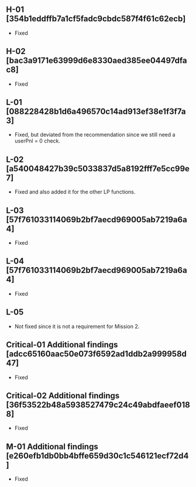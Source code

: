 ## H-01 [354b1eddffb7a1cf5fadc9cbdc587f4f61c62ecb]

- Fixed

## H-02 [bac3a9171e63999d6e8330aed385ee04497dfac8]

- Fixed

## L-01 [088228428b1d6a496570c14ad913ef38e1f3f7a3]

- Fixed, but deviated from the recommendation since we still need a userPnl = 0 check.

## L-02 [a540048427b39c5033837d5a8192fff7e5cc99e7]

- Fixed and also added it for the other LP functions.

## L-03 [57f761033114069b2bf7aecd969005ab7219a6a4]

- Fixed

## L-04 [57f761033114069b2bf7aecd969005ab7219a6a4]

- Fixed

## L-05

- Not fixed since it is not a requirement for Mission 2.

## Critical-01 Additional findings [adcc65160aac50e073f6592ad1ddb2a999958d47]

- Fixed

## Critical-02 Additional findings [36f53522b48a5938527479c24c49abdfaeef0188]

- Fixed

## M-01 Additional findings [e260efb1db0bb4bffe659d30c1c546121ecf72d4]

- Fixed
